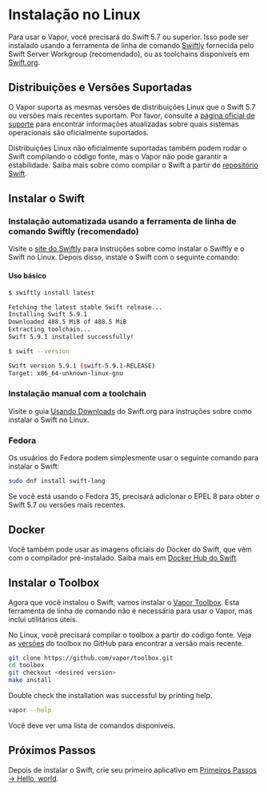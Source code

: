 # Instalação no Linux

Para usar o Vapor, você precisará do Swift 5.7 ou superior. Isso pode ser instalado usando a ferramenta de linha de comando [Swiftly](https://swift-server.github.io/swiftly/) fornecida pelo Swift Server Workgroup (recomendado), ou as toolchains disponíveis em [Swift.org](https://swift.org/download/).

## Distribuições e Versões Suportadas

O Vapor suporta as mesmas versões de distribuições Linux que o Swift 5.7 ou versões mais recentes suportam. Por favor, consulte a [página oficial de suporte](https://www.swift.org/platform-support/) para encontrar informações atualizadas sobre quais sistemas operacionais são oficialmente suportados.

Distribuições Linux não oficialmente suportadas também podem rodar o Swift compilando o código fonte, mas o Vapor não pode garantir a estabilidade. Saiba mais sobre como compilar o Swift a partir do [repositório Swift](https://github.com/apple/swift#getting-started).

## Instalar o Swift

### Instalação automatizada usando a ferramenta de linha de comando Swiftly (recomendado)

Visite o [site do Swiftly](https://swift-server.github.io/swiftly/) para instruções sobre como instalar o Swiftly e o Swift no Linux. Depois disso, instale o Swift com o seguinte comando:

#### Uso básico

```sh
$ swiftly install latest

Fetching the latest stable Swift release...
Installing Swift 5.9.1
Downloaded 488.5 MiB of 488.5 MiB
Extracting toolchain...
Swift 5.9.1 installed successfully!

$ swift --version

Swift version 5.9.1 (swift-5.9.1-RELEASE)
Target: x86_64-unknown-linux-gnu
```

### Instalação manual com a toolchain

Visite o guia [Usando Downloads](https://swift.org/download/#using-downloads) do Swift.org para instruções sobre como instalar o Swift no Linux.

### Fedora

Os usuários do Fedora podem simplesmente usar o seguinte comando para instalar o Swift:

```sh
sudo dnf install swift-lang
```

Se você está usando o Fedora 35, precisará adicionar o EPEL 8 para obter o Swift 5.7 ou versões mais recentes.

## Docker

Você também pode usar as imagens oficiais do Docker do Swift, que vêm com o compilador pré-instalado. Saiba mais em [Docker Hub do Swift](https://hub.docker.com/_/swift).

## Instalar o Toolbox

Agora que você instalou o Swift, vamos instalar o [Vapor Toolbox](https://github.com/vapor/toolbox). Esta ferramenta de linha de comando não é necessária para usar o Vapor, mas inclui utilitários úteis.

No Linux, você precisará compilar o toolbox a partir do código fonte. Veja as <a href="https://github.com/vapor/toolbox/releases" target="_blank">versões</a> do toolbox no GitHub para encontrar a versão mais recente.

```sh
git clone https://github.com/vapor/toolbox.git
cd toolbox
git checkout <desired version>
make install
```

Double check the installation was successful by printing help.

```sh
vapor --help
```

Você deve ver uma lista de comandos disponíveis.

## Próximos Passos

Depois de instalar o Swift, crie seu primeiro aplicativo em [Primeiros Passos &rarr; Hello, world](../getting-started/hello-world.md).
